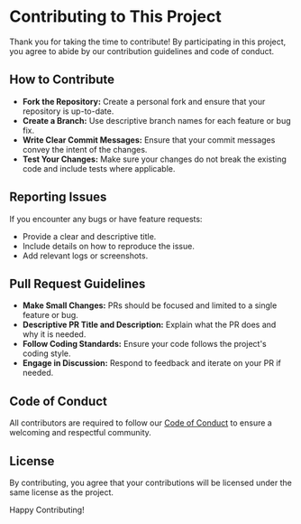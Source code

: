 # Contributing to This Project

Thank you for taking the time to contribute! By participating in this project, you agree to abide by our contribution guidelines and code of conduct.


## How to Contribute

- **Fork the Repository:** Create a personal fork and ensure that your repository is up-to-date.
- **Create a Branch:** Use descriptive branch names for each feature or bug fix.
- **Write Clear Commit Messages:** Ensure that your commit messages convey the intent of the changes.
- **Test Your Changes:** Make sure your changes do not break the existing code and include tests where applicable.

## Reporting Issues

If you encounter any bugs or have feature requests:
- Provide a clear and descriptive title.
- Include details on how to reproduce the issue.
- Add relevant logs or screenshots.

## Pull Request Guidelines

- **Make Small Changes:** PRs should be focused and limited to a single feature or bug.
- **Descriptive PR Title and Description:** Explain what the PR does and why it is needed.
- **Follow Coding Standards:** Ensure your code follows the project's coding style.
- **Engage in Discussion:** Respond to feedback and iterate on your PR if needed.

## Code of Conduct

All contributors are required to follow our [Code of Conduct](CODE_OF_CONDUCT.md) to ensure a welcoming and respectful community.

## License

By contributing, you agree that your contributions will be licensed under the same license as the project.

Happy Contributing!
